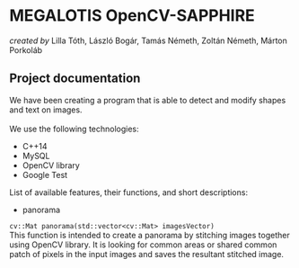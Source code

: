 ﻿**MEGALOTIS OpenCV-SAPPHIRE**
======
_created by_ Lilla Tóth, László Bogár, Tamás Németh, Zoltán Németh, Márton Porkoláb

## **Project documentation**

We have been creating a program that is able to detect and modify shapes and text on images.<br/> <br/>
We use the following technologies:
* C++14
* MySQL
* OpenCV library
* Google Test<br/>

List of available features, their functions, and short descriptions:

- panorama

`cv::Mat panorama(std::vector<cv::Mat> imagesVector)`<br/>
This function is intended to create a panorama by stitching images together using OpenCV library. It is looking for common areas or shared common patch of pixels in the input images and saves the resultant stitched image.
<br/>
